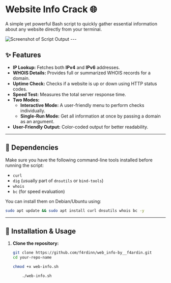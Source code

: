 # Website Info Crack 🌐

A simple yet powerful Bash script to quickly gather essential information about any website directly from your terminal.

![Screenshot of Script Output](https://i.imgur.com/example.png)  ---

## ✨ Features

-   **IP Lookup:** Fetches both **IPv4** and **IPv6** addresses.
-   **WHOIS Details:** Provides full or summarized WHOIS records for a domain.
-   **Uptime Check:** Checks if a website is up or down using HTTP status codes.
-   **Speed Test:** Measures the total server response time.
-   **Two Modes:**
    -   **Interactive Mode:** A user-friendly menu to perform checks individually.
    -   **Single-Run Mode:** Get all information at once by passing a domain as an argument.
-   **User-Friendly Output:** Color-coded output for better readability.

---

## 🔧 Dependencies

Make sure you have the following command-line tools installed before running the script:

-   `curl`
-   `dig` (usually part of `dnsutils` or `bind-tools`)
-   `whois`
-   `bc` (for speed evaluation)

You can install them on Debian/Ubuntu using:
```bash
sudo apt update && sudo apt install curl dnsutils whois bc -y
```

---

## 🚀 Installation & Usage

1.  **Clone the repository:**
    ```bash
    git clone https://github.com/f4rdinn/web_info-by__f4ardin.git
    cd your-repo-name

    chmod +x web-info.sh

        ./web-info.sh
       
